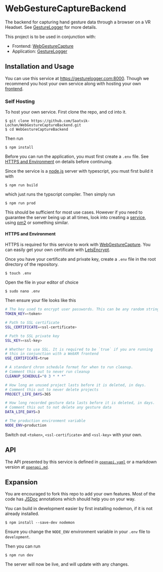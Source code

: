 # WebGestureCaptureBackend
The backend for capturing hand gesture data through a browser on a VR Headset.
See [GestureLogger](https://github.com/Saatvik-Lochan/GestureLogger) for more 
details.

This project is to be used in conjunction with:
 - Frontend: [WebGestureCapture](https://github.com/Saatvik-Lochan/WebGestureCapture)
 - Application: [GestureLogger](https://github.com/Saatvik-Lochan/GestureLogger)

## Installation and Usage
You can use this service at https://gesturelogger.com:8000. Though we 
recommend you host your own service along with hosting your own [frontend](https://github.com/Saatvik-Lochan/WebGestureCapture).

### Self Hosting
To host your own service. First clone the repo, and cd into it. 

```console
$ git clone https://github.com/Saatvik-Lochan/WebGestureCaptureBackend.git
$ cd WebGestureCaptureBackend
```

Then run

```console
$ npm install
```

Before you can run the application, you must first create a `.env` file.
See [HTTPS and Environment](#https-and-environment) on details before continuing.

Since the service is a [node.js](https://nodejs.org/en) server with typescript, you must first build it with

```console
$ npm run build 
```

which just runs the typscript compiler. Then simply run 

```console
$ npm run prod
```

This should be sufficient for most use cases. However if you need
to guarantee the server being up at all times, look into creating 
a [service](https://web.archive.org/web/20180212163211/https://certsimple.com/blog/deploy-node-on-linux),
using [pm2](https://pm2.keymetrics.io/) or something similar.

#### HTTPS and Environment
HTTPS is required for this service to work with [WebGestureCapture](https://github.com/Saatvik-Lochan/WebGestureCapture).
You can easily get your own certificate with [LetsEncrypt](https://letsencrypt.org/).

Once you have your certificate and private key, create a `.env` file in 
the root directory of the repository.

```console
$ touch .env
```

Open the file in your editor of choice

```console
$ sudo nano .env
```

Then ensure your file looks like this
```sh
# The key used to encrypt user passwords. This can be any random string
TOKEN_KEY=<token>

# Path to SSL certificate
SSL_CERTIFICATE=<ssl-certificate>

# Path to SSL private key
SSL_KEY=<ssl-key>

# Whether to use SSL. It is required to be `true` if you are running
# this in conjunction with a WebXR frontend
USE_CERTIFICATE=true

# A standard chron schedule format for when to run cleanup.
# Comment this out to never run cleanup
CLEANUP_SCHEDULE="0 3 * * *"

# How long an unused project lasts before it is deleted, in days.
# Comment this out to never delete projects
PROJECT_LIFE_DAYS=365

# How long recorded gesture data lasts before it is deleted, in days. 
# Comment this out to not delete any gesture data
DATA_LIFE_DAYS=3

# The production environment variable
NODE_ENV=production
```

Switch out `<token>`, `<ssl-certificate>` and `<ssl-key>` with your own.

## API
The API presented by this service is defined in [`openapi.yaml`](src/openapi.yaml) or a markdown version at [`openapi.md`](src/openapi.md). 

## Expansion
You are encouraged to fork this repo to add your own features.
Most of the code has [JSDoc](https://jsdoc.app/) annotations
which should help you on your way.

You can build in development easier by first installing nodemon, if it 
is not already installed.

```console
$ npm install --save-dev nodemon
```

Ensure you change the `NODE_ENV` environment variable in your `.env` file
to `development`. 

Then you can run
```console
$ npm run dev
```

The server will now be live, and will update with any changes.